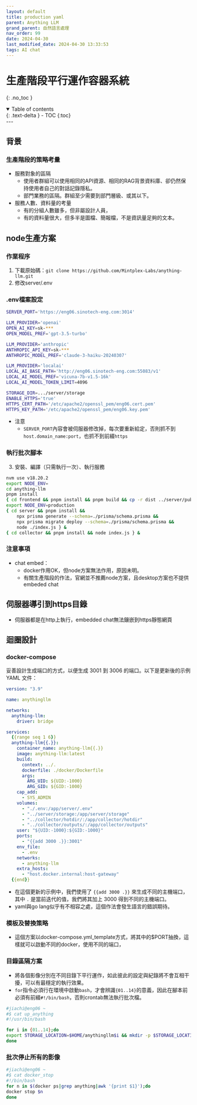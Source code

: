 ```yaml
---
layout: default
title: production yaml
parent: Anything LLM
grand_parent: 自然語言處理
nav_order: 99
date: 2024-04-30
last_modified_date: 2024-04-30 13:33:53
tags: AI chat
---
```



# 生產階段平行運作容器系統
{: .no_toc }

<details open markdown="block">
  <summary>
    Table of contents
  </summary>
  {: .text-delta }
- TOC
{:toc}
</details>
---

## 背景

### 生產階段的策略考量

- 服務對象的區隔
  - 使用者群組可以使用相同的API資源、相同的RAG背景資料庫、卻仍然保持使用者自己的對話記錄隱私。
  - 部門業務的區隔。群組至少需要到部門層級、或其以下。
- 服務人數、資料量的考量
  - 有的分組人數雖多，但非屬設計人員，
  - 有的資料量很大，但多半是圖檔、簡報檔，不是資訊量足夠的文本。

## node生產方案

### 作業程序

1. 下載原始碼：`git clone https://github.com/Mintplex-Labs/anything-llm.git`
2. 修改server/.env

### .env檔案設定

```bash
SERVER_PORT='https://eng06.sinotech-eng.com:3014'

LLM_PROVIDER='openai'
OPEN_AI_KEY=sk-***
OPEN_MODEL_PREF='gpt-3.5-turbo'

LLM_PROVIDER='anthropic'
ANTHROPIC_API_KEY=sk-***
ANTHROPIC_MODEL_PREF='claude-3-haiku-20240307'

LLM_PROVIDER='localai'
LOCAL_AI_BASE_PATH='http://eng06.sinotech-eng.com:55083/v1'
LOCAL_AI_MODEL_PREF='vicuna-7b-v1.5-16k'
LOCAL_AI_MODEL_TOKEN_LIMIT=4096

STORAGE_DIR=.../server/storage
ENABLE_HTTPS='true'
HTTPS_CERT_PATH='/etc/apache2/openssl_pem/eng06.cert.pem'
HTTPS_KEY_PATH='/etc/apache2/openssl_pem/eng06.key.pem'
```

- 注意
  - `SERVER_PORT`內容會被伺服器修改掉，每次要重新給定，否則抓不到`host.domain_name:port`，也抓不到前綴`https`

### 執行批次腳本

3. 安裝、編譯（只需執行一次）、執行服務

```bash
nvm use v18.20.2
export NODE_ENV=
cd anything-llm
pnpm install
{ cd frontend && pnpm install && pnpm build && cp -r dist ../server/public } &
export NODE_ENV=production
{ cd server && pnpm install &&
    npx prisma generate --schema=./prisma/schema.prisma &&
    npx prisma migrate deploy --schema=./prisma/schema.prisma &&
    node ./index.js } &
{ cd collector && pnpm install && node index.js } &
```

### 注意事項

- chat embed：
  - docker作用OK，但node方案無法作用，原因未明。
  - 有關生產階段的作法，官網並不推薦node方案，且desktop方案也不提供embeded chat

## 伺服器導引到https目錄

- 伺服器都是在http上執行，embedded chat無法鑲嵌到https靜態網頁


## 迴圈設計

### docker-compose

妥善設計生成端口的方式，以便生成 3001 到 3006 的端口。以下是更新後的示例 YAML 文件：

```yaml
version: "3.9"

name: anythingllm

networks:
  anything-llm:
    driver: bridge

services:
  {{range seq 1 6}}
  anything-llm{{.}}:
    container_name: anything-llm{{.}}
    image: anything-llm:latest
    build:
      context: ../.
      dockerfile: ./docker/Dockerfile
      args:
        ARG_UID: ${UID:-1000}
        ARG_GID: ${GID:-1000}
    cap_add:
      - SYS_ADMIN
    volumes:
      - "./.env:/app/server/.env"
      - "../server/storage:/app/server/storage"
      - "../collector/hotdir/:/app/collector/hotdir"
      - "../collector/outputs/:/app/collector/outputs"
    user: "${UID:-1000}:${GID:-1000}"
    ports:
      - "{{add 3000 .}}:3001"
    env_file:
      - .env
    networks:
      - anything-llm
    extra_hosts:
      - "host.docker.internal:host-gateway"
  {{end}}
```

- 在這個更新的示例中，我們使用了 `{{add 3000 .}}` 來生成不同的主機端口，其中 `.` 是當前迭代的值，我們將其加上 3000 得到不同的主機端口。
- yaml與go lang似乎有不相容之處，這個作法會發生語言的錯誤期待。

### 模板及替換策略

- 這個方案以docker-compose.yml_template方式，將其中的$PORT抽換，這樣就可以啟動不同的docker，使用不同的端口，

### 目錄區隔方案

- 將各個影像分別在不同目錄下平行運作，如此彼此的設定與紀錄將不會互相干擾，可以有最穩定的執行效果。
- `for`指令必須行在環境中啟動`bash`，才會辨識`{01..14}`的意義，因此在腳本前必須有前綴`#!/bin/bash`，否則crontab無法執行批次檔。

```bash
#jiachi@eng06 ~
#$ cat up_anything
#!/usr/bin/bash

for i in {01..14};do
export STORAGE_LOCATION=$HOME/anythingllm$i && mkdir -p $STORAGE_LOCATION && touch "$STORAGE_LOCATION/.env" && docker run -d -p 30$i:3001 --cap-add SYS_ADMIN -v ${STORAGE_LOCATION}:/app/server/storage -v ${STORAGE_LOCATION}/.env:/app/server/.env -e STORAGE_DIR="/app/server/storage" --ip eng06.sinotech-eng.com mintplexlabs/anythingllm
done
```

### 批次停止所有的影像

```bash
#jiachi@eng06 ~
#$ cat docker_stop
#!/bin/bash
for n in $(docker ps|grep anything|awk '{print $1}');do
docker stop $n
done
```
